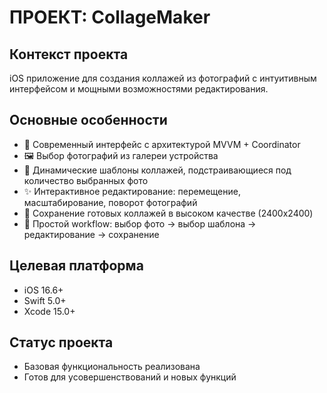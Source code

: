 # ПРОЕКТ: CollageMaker

## Контекст проекта
iOS приложение для создания коллажей из фотографий с интуитивным интерфейсом и мощными возможностями редактирования.

## Основные особенности
- 📱 Современный интерфейс с архитектурой MVVM + Coordinator
- 🖼️ Выбор фотографий из галереи устройства
- 🎨 Динамические шаблоны коллажей, подстраивающиеся под количество выбранных фото
- ✨ Интерактивное редактирование: перемещение, масштабирование, поворот фотографий
- 💾 Сохранение готовых коллажей в высоком качестве (2400x2400)
- 🎯 Простой workflow: выбор фото → выбор шаблона → редактирование → сохранение

## Целевая платформа
- iOS 16.6+
- Swift 5.0+
- Xcode 15.0+

## Статус проекта
- Базовая функциональность реализована
- Готов для усовершенствований и новых функций
